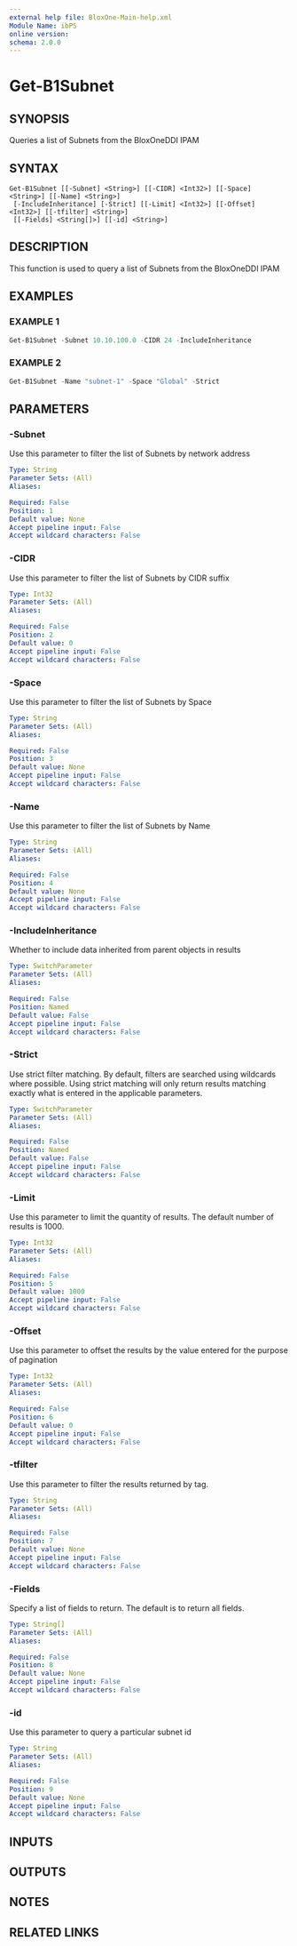 ```yaml
---
external help file: BloxOne-Main-help.xml
Module Name: ibPS
online version:
schema: 2.0.0
---
```


# Get-B1Subnet

## SYNOPSIS
Queries a list of Subnets from the BloxOneDDI IPAM

## SYNTAX

```
Get-B1Subnet [[-Subnet] <String>] [[-CIDR] <Int32>] [[-Space] <String>] [[-Name] <String>]
 [-IncludeInheritance] [-Strict] [[-Limit] <Int32>] [[-Offset] <Int32>] [[-tfilter] <String>]
 [[-Fields] <String[]>] [[-id] <String>]
```

## DESCRIPTION
This function is used to query a list of Subnets from the BloxOneDDI IPAM

## EXAMPLES

### EXAMPLE 1
```powershell
Get-B1Subnet -Subnet 10.10.100.0 -CIDR 24 -IncludeInheritance
```

### EXAMPLE 2
```powershell
Get-B1Subnet -Name "subnet-1" -Space "Global" -Strict
```

## PARAMETERS

### -Subnet
Use this parameter to filter the list of Subnets by network address

```yaml
Type: String
Parameter Sets: (All)
Aliases:

Required: False
Position: 1
Default value: None
Accept pipeline input: False
Accept wildcard characters: False
```

### -CIDR
Use this parameter to filter the list of Subnets by CIDR suffix

```yaml
Type: Int32
Parameter Sets: (All)
Aliases:

Required: False
Position: 2
Default value: 0
Accept pipeline input: False
Accept wildcard characters: False
```

### -Space
Use this parameter to filter the list of Subnets by Space

```yaml
Type: String
Parameter Sets: (All)
Aliases:

Required: False
Position: 3
Default value: None
Accept pipeline input: False
Accept wildcard characters: False
```

### -Name
Use this parameter to filter the list of Subnets by Name

```yaml
Type: String
Parameter Sets: (All)
Aliases:

Required: False
Position: 4
Default value: None
Accept pipeline input: False
Accept wildcard characters: False
```

### -IncludeInheritance
Whether to include data inherited from parent objects in results

```yaml
Type: SwitchParameter
Parameter Sets: (All)
Aliases:

Required: False
Position: Named
Default value: False
Accept pipeline input: False
Accept wildcard characters: False
```

### -Strict
Use strict filter matching.
By default, filters are searched using wildcards where possible.
Using strict matching will only return results matching exactly what is entered in the applicable parameters.

```yaml
Type: SwitchParameter
Parameter Sets: (All)
Aliases:

Required: False
Position: Named
Default value: False
Accept pipeline input: False
Accept wildcard characters: False
```

### -Limit
Use this parameter to limit the quantity of results.
The default number of results is 1000.

```yaml
Type: Int32
Parameter Sets: (All)
Aliases:

Required: False
Position: 5
Default value: 1000
Accept pipeline input: False
Accept wildcard characters: False
```

### -Offset
Use this parameter to offset the results by the value entered for the purpose of pagination

```yaml
Type: Int32
Parameter Sets: (All)
Aliases:

Required: False
Position: 6
Default value: 0
Accept pipeline input: False
Accept wildcard characters: False
```

### -tfilter
Use this parameter to filter the results returned by tag.

```yaml
Type: String
Parameter Sets: (All)
Aliases:

Required: False
Position: 7
Default value: None
Accept pipeline input: False
Accept wildcard characters: False
```

### -Fields
Specify a list of fields to return.
The default is to return all fields.

```yaml
Type: String[]
Parameter Sets: (All)
Aliases:

Required: False
Position: 8
Default value: None
Accept pipeline input: False
Accept wildcard characters: False
```

### -id
Use this parameter to query a particular subnet id

```yaml
Type: String
Parameter Sets: (All)
Aliases:

Required: False
Position: 9
Default value: None
Accept pipeline input: False
Accept wildcard characters: False
```

## INPUTS

## OUTPUTS

## NOTES

## RELATED LINKS
